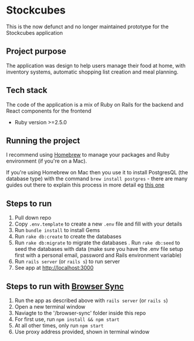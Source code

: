 # Stockcubes

This is the now defunct and no longer maintained prototype for the Stockcubes application

## Project purpose

The application was design to help users manage their food at home, with inventory systems, automatic shopping list creation and meal planning.

## Tech stack

The code of the application is a mix of Ruby on Rails for the backend and React components for the frontend

* Ruby version >=2.5.0

## Running the project

I recommend using [Homebrew](https://brew.sh/) to manage your packages and Ruby environment (if you're on a Mac).

If you're using Homebrew on Mac then you use it to install PostgresQL (the database type) with the command `brew install postgres` - there are many guides out there to explain this process in more detail eg [this one](https://gist.github.com/sgnl/609557ebacd3378f3b72)

## Steps to run
1. Pull down repo
2. Copy `.env.template` to create a new `.env` file and fill with your details
3. Run `bundle install` to install Gems
4. Run `rake db:create` to create the databases
5. Run `rake db:migrate` to migrate the databases
. Run `rake db:seed` to seed the databases with data (make sure you have the .env file setup first with a personal email, password and Rails environment variable)
7. Run `rails server` (or `rails s`) to run server
8. See app at [http://localhost:3000](http://localhost:3000)

## Steps to run with [Browser Sync](https://browsersync.io)
1. Run the app as described above with `rails server` (or `rails s`)
2. Open a new terminal window
3. Naviagte to the '/browser-sync' folder inside this repo
4. For first use, run `npm install && npm start`
5. At all other times, only run `npm start`
6. Use proxy address provided, shown in terminal window
